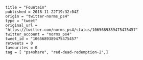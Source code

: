 ```
title = "Fountain"
published = 2018-11-22T19:32:04Z
origin = "twitter-norms_ps4"
type = "tweet"
original_url = "https://twitter.com/norms_ps4/status/1065689389475475457"
twitter_account = "norms_ps4"
tweet_id = "1065689389475475457"
retweets = 0
favourites = 0
tag = [ "ps4share", "red-dead-redemption-2",]
```

<p class='image'><img src='https://mnf.m17s.net/2018/11/22/DsoW2X-XoAE273o.jpg' alt=''></p>

